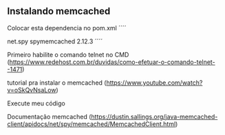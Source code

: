 ## Instalando memcached

Colocar esta dependencia no pom.xml 
´´´´
<!-- Memcached -->
<dependency>
	<groupId>net.spy</groupId>
	<artifactId>spymemcached</artifactId>
	<version>2.12.3</version>
</dependency>
´´´´

Primeiro habilite o comando telnet no CMD (https://www.redehost.com.br/duvidas/como-efetuar-o-comando-telnet--1471)

tutorial pra instalar o memcached (https://www.youtube.com/watch?v=oSkQvNsaLow)

Execute meu código


Documentação memcached (https://dustin.sallings.org/java-memcached-client/apidocs/net/spy/memcached/MemcachedClient.html)
